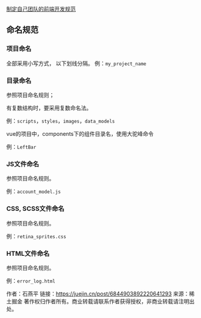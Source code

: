 [制定自己团队的前端开发规范](https://juejin.cn/post/6844903892220641293)

## 命名规范

### 项目命名

全部采用小写方式， 以下划线分隔。 例：`my_project_name`

### 目录命名

参照项目命名规则；

有复数结构时，要采用复数命名法。

例：`scripts`，`styles`，`images`，`data_models`

vue的项目中，components下的组件目录名，使用大驼峰命令

例：`LeftBar`

### JS文件命名

参照项目命名规则。

例：`account_model.js`

### CSS, SCSS文件命名

参照项目命名规则。

例：`retina_sprites.css`

### HTML文件命名

参照项目命名规则。

例：`error_log.html`


作者：石燕平
链接：https://juejin.cn/post/6844903892220641293
来源：稀土掘金
著作权归作者所有。商业转载请联系作者获得授权，非商业转载请注明出处。